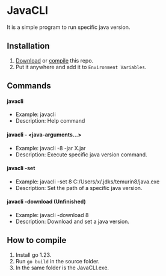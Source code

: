 # JavaCLI
It is a simple program to run specific java version.

## Installation
1. [Download](https://github.com/TonimatasDEV/JavaCLI/releases/tag/1.0.0) or [compile](https://github.com/TonimatasDEV/JavaCLI/tree/master#How%20to%20compile) this repo.
2. Put it anywhere and add it to `Environment Variables`.

## Commands
#### javacli
 - Example: javacli
 - Description: Help command
#### javacli -<version> <java-arguments...>
 - Example: javacli -8 -jar X.jar
 - Description: Execute specific java version command.
#### javacli -set <version> <path>
 - Example: javacli -set 8 C:/Users/x/.jdks/temurin8/java.exe
 - Description: Set the path of a specific java version.
#### javacli -download <version> (Unfinished)
 - Example: javacli -download 8
 - Description: Download and set a java version.

## How to compile
1. Install go 1.23.
2. Run `go build` in the source folder.
3. In the same folder is the JavaCLI.exe.
